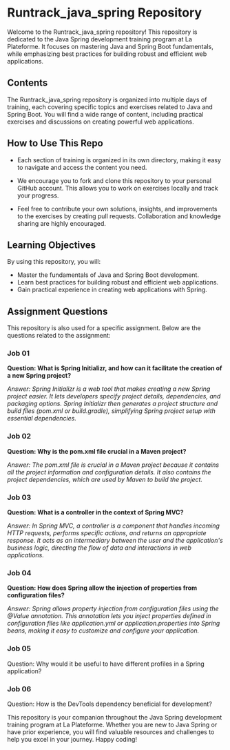 # Runtrack_java_spring Repository

Welcome to the Runtrack_java_spring repository! This repository is dedicated to the Java Spring development training program at La Plateforme. It focuses on mastering Java and Spring Boot fundamentals, while emphasizing best practices for building robust and efficient web applications.

## Contents

The Runtrack_java_spring repository is organized into multiple days of training, each covering specific topics and exercises related to Java and Spring Boot. You will find a wide range of content, including practical exercises and discussions on creating powerful web applications.

## How to Use This Repo

- Each section of training is organized in its own directory, making it easy to navigate and access the content you need.

- We encourage you to fork and clone this repository to your personal GitHub account. This allows you to work on exercises locally and track your progress.

- Feel free to contribute your own solutions, insights, and improvements to the exercises by creating pull requests. Collaboration and knowledge sharing are highly encouraged.

## Learning Objectives

By using this repository, you will:

- Master the fundamentals of Java and Spring Boot development.
- Learn best practices for building robust and efficient web applications.
- Gain practical experience in creating web applications with Spring.

## Assignment Questions

This repository is also used for a specific assignment. Below are the questions related to the assignment:

### Job 01

**Question: What is Spring Initializr, and how can it facilitate the creation of a new Spring project?**

_Answer: Spring Initializr is a web tool that makes creating a new Spring project easier. It lets developers specify project details, dependencies, and packaging options. Spring Initializr then generates a project structure and build files (pom.xml or build.gradle), simplifying Spring project setup with essential dependencies._

### Job 02

**Question: Why is the pom.xml file crucial in a Maven project?**

_Answer: The pom.xml file is crucial in a Maven project because it contains all the project information and configuration details. It also contains the project dependencies, which are used by Maven to build the project._

### Job 03

**Question: What is a controller in the context of Spring MVC?**

_Answer: In Spring MVC, a controller is a component that handles incoming HTTP requests, performs specific actions, and returns an appropriate response. It acts as an intermediary between the user and the application's business logic, directing the flow of data and interactions in web applications._

### Job 04

**Question: How does Spring allow the injection of properties from configuration files?**

_Answer: Spring allows property injection from configuration files using the @Value annotation. This annotation lets you inject properties defined in configuration files like application.yml or application.properties into Spring beans, making it easy to customize and configure your application._

### Job 05

Question: Why would it be useful to have different profiles in a Spring application?

### Job 06

Question: How is the DevTools dependency beneficial for development?

This repository is your companion throughout the Java Spring development training program at La Plateforme. Whether you are new to Java Spring or have prior experience, you will find valuable resources and challenges to help you excel in your journey. Happy coding!
